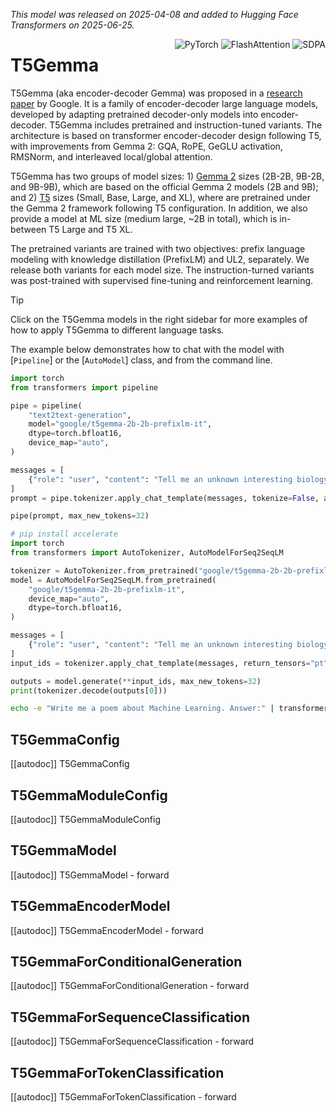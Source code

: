 
<!--Copyright 2025 The HuggingFace Team. All rights reserved.

Licensed under the Apache License, Version 2.0 (the "License"); you may not use this file except in compliance with
the License. You may obtain a copy of the License at

http://www.apache.org/licenses/LICENSE-2.0

Unless required by applicable law or agreed to in writing, software distributed under the License is distributed on
an "AS IS" BASIS, WITHOUT WARRANTIES OR CONDITIONS OF ANY KIND, either express or implied. See the License for the
specific language governing permissions and limitations under the License.

⚠️ Note that this file is in Markdown but contain specific syntax for our doc-builder (similar to MDX) that may not be
rendered properly in your Markdown viewer.

-->
*This model was released on 2025-04-08 and added to Hugging Face Transformers on 2025-06-25.*
<div style="float: right;">
    <div class="flex flex-wrap space-x-1">
        <img alt="PyTorch" src="https://img.shields.io/badge/PyTorch-DE3412?style=flat&logo=pytorch&logoColor=white">
        <img alt="FlashAttention" src="https://img.shields.io/badge/%E2%9A%A1%EF%B8%8E%20FlashAttention-eae0c8?style=flat">
        <img alt="SDPA" src="https://img.shields.io/badge/SDPA-DE3412?style=flat&logo=pytorch&logoColor=white">
    </div>
</div>

# T5Gemma

T5Gemma (aka encoder-decoder Gemma) was proposed in a [research paper](https://huggingface.co/papers/2504.06225) by Google. It is a family of encoder-decoder large language models, developed by adapting pretrained decoder-only models into encoder-decoder. T5Gemma includes pretrained and instruction-tuned variants. The architecture is based on transformer encoder-decoder design following T5, with improvements from Gemma 2: GQA, RoPE, GeGLU activation, RMSNorm, and interleaved local/global attention.

T5Gemma has two groups of model sizes: 1) [Gemma 2](https://ai.google.dev/gemma/docs/core/model_card_2) sizes (2B-2B, 9B-2B, and 9B-9B), which are based on the official Gemma 2 models (2B and 9B); and 2) [T5](https://huggingface.co/papers/1910.10683) sizes (Small, Base, Large, and XL), where are pretrained under the Gemma 2 framework following T5 configuration. In addition, we also provide a model at ML size (medium large, ~2B in total), which is in-between T5 Large and T5 XL.

The pretrained variants are trained with two objectives: prefix language modeling with knowledge distillation (PrefixLM) and UL2, separately. We release both variants for each model size. The instruction-turned variants was post-trained with supervised fine-tuning and reinforcement learning.

> [!TIP]
> Click on the T5Gemma models in the right sidebar for more examples of how to apply T5Gemma to different language tasks.

The example below demonstrates how to chat with the model with [`Pipeline`] or the [`AutoModel`] class, and from the command line.

<hfoptions id="usage">
<hfoption id="Pipeline">

```python
import torch
from transformers import pipeline

pipe = pipeline(
    "text2text-generation",
    model="google/t5gemma-2b-2b-prefixlm-it",
    dtype=torch.bfloat16,
    device_map="auto",
)

messages = [
    {"role": "user", "content": "Tell me an unknown interesting biology fact about the brain."},
]
prompt = pipe.tokenizer.apply_chat_template(messages, tokenize=False, add_generation_prompt=True)

pipe(prompt, max_new_tokens=32)
```

</hfoption>
<hfoption id="AutoModel">

```python
# pip install accelerate
import torch
from transformers import AutoTokenizer, AutoModelForSeq2SeqLM

tokenizer = AutoTokenizer.from_pretrained("google/t5gemma-2b-2b-prefixlm-it")
model = AutoModelForSeq2SeqLM.from_pretrained(
    "google/t5gemma-2b-2b-prefixlm-it",
    device_map="auto",
    dtype=torch.bfloat16,
)

messages = [
    {"role": "user", "content": "Tell me an unknown interesting biology fact about the brain."},
]
input_ids = tokenizer.apply_chat_template(messages, return_tensors="pt", return_dict=True, add_generation_prompt=True).to(model.device)

outputs = model.generate(**input_ids, max_new_tokens=32)
print(tokenizer.decode(outputs[0]))
```

</hfoption>
<hfoption id="transformers CLI">

```bash
echo -e "Write me a poem about Machine Learning. Answer:" | transformers run text2text-generation --model google/t5gemma-2b-2b-prefixlm --device 0
```

</hfoption>
</hfoptions>

## T5GemmaConfig

[[autodoc]] T5GemmaConfig

## T5GemmaModuleConfig

[[autodoc]] T5GemmaModuleConfig

## T5GemmaModel

[[autodoc]] T5GemmaModel
    - forward

## T5GemmaEncoderModel

[[autodoc]] T5GemmaEncoderModel
    - forward

## T5GemmaForConditionalGeneration

[[autodoc]] T5GemmaForConditionalGeneration
    - forward

## T5GemmaForSequenceClassification

[[autodoc]] T5GemmaForSequenceClassification
    - forward

## T5GemmaForTokenClassification

[[autodoc]] T5GemmaForTokenClassification
    - forward
